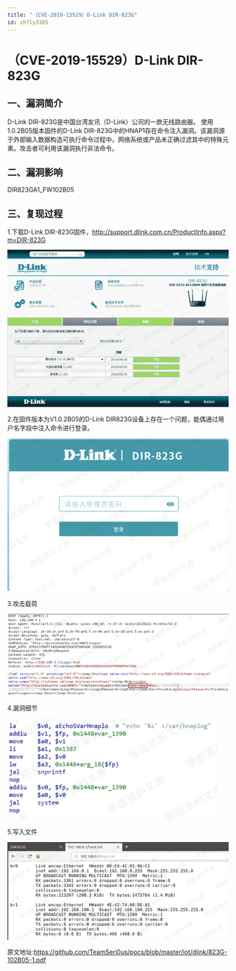 ```yaml
---
title: "（CVE-2019-15529）D-Link DIR-823G"
id: zhfly3385
---
```


# （CVE-2019-15529）D-Link DIR-823G

## 一、漏洞简介

D-Link DIR-823G是中国台湾友讯（D-Link）公司的一款无线路由器。
使用1.0.2B05版本固件的D-Link DIR-823G中的HNAP1存在命令注入漏洞。该漏洞源于外部输入数据构造可执行命令过程中，网络系统或产品未正确过滤其中的特殊元素。攻击者可利用该漏洞执行非法命令。

## 二、漏洞影响

DIR823GA1_FW102B05

## 三、复现过程

1.下载D-Link DIR-823G固件，http://support.dlink.com.cn/ProductInfo.aspx?m=DIR-823G

![image](../img/14e3063a66eb66dada898e5312560f28.png)

2.在固件版本为V1.0.2B05的D-Link DIR823G设备上存在一个问题，能偶通过用户名字段中注入命令进行登录。

![image](../img/668abf5781294f4554cfdc40c34fdd09.png)

3.攻击载荷

![image](../img/1d47d95e27571b09d15f4908b88c919f.png)

4.漏洞细节

![image](../img/1f31e97e4142d88880b9273552fa32fe.png)

5.写入文件

![image](../img/fb3ab4d0df9e78c6b4bfab8525c59fd4.png)

原文地址:https://github.com/TeamSeri0us/pocs/blob/master/iot/dlink/823G-102B05-1.pdf